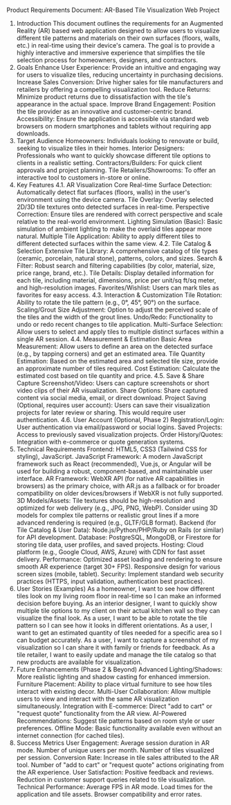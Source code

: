 
Product Requirements Document: AR-Based Tile Visualization Web Project
1. Introduction
This document outlines the requirements for an Augmented Reality (AR) based web application designed to allow users to visualize different tile patterns and materials on their own surfaces (floors, walls, etc.) in real-time using their device's camera. The goal is to provide a highly interactive and immersive experience that simplifies the tile selection process for homeowners, designers, and contractors.
2. Goals
Enhance User Experience: Provide an intuitive and engaging way for users to visualize tiles, reducing uncertainty in purchasing decisions.
Increase Sales Conversion: Drive higher sales for tile manufacturers and retailers by offering a compelling visualization tool.
Reduce Returns: Minimize product returns due to dissatisfaction with the tile's appearance in the actual space.
Improve Brand Engagement: Position the tile provider as an innovative and customer-centric brand.
Accessibility: Ensure the application is accessible via standard web browsers on modern smartphones and tablets without requiring app downloads.
3. Target Audience
Homeowners: Individuals looking to renovate or build, seeking to visualize tiles in their homes.
Interior Designers: Professionals who want to quickly showcase different tile options to clients in a realistic setting.
Contractors/Builders: For quick client approvals and project planning.
Tile Retailers/Showrooms: To offer an interactive tool to customers in-store or online.
4. Key Features
4.1. AR Visualization Core
Real-time Surface Detection: Automatically detect flat surfaces (floors, walls) in the user's environment using the device camera.
Tile Overlay: Overlay selected 2D/3D tile textures onto detected surfaces in real-time.
Perspective Correction: Ensure tiles are rendered with correct perspective and scale relative to the real-world environment.
Lighting Simulation (Basic): Basic simulation of ambient lighting to make the overlaid tiles appear more natural.
Multiple Tile Application: Ability to apply different tiles to different detected surfaces within the same view.
4.2. Tile Catalog & Selection
Extensive Tile Library: A comprehensive catalog of tile types (ceramic, porcelain, natural stone), patterns, colors, and sizes.
Search & Filter: Robust search and filtering capabilities (by color, material, size, price range, brand, etc.).
Tile Details: Display detailed information for each tile, including material, dimensions, price per unit/sq ft/sq meter, and high-resolution images.
Favorites/Wishlist: Users can mark tiles as favorites for easy access.
4.3. Interaction & Customization
Tile Rotation: Ability to rotate the tile pattern (e.g., 0°, 45°, 90°) on the surface.
Scaling/Grout Size Adjustment: Option to adjust the perceived scale of the tiles and the width of the grout lines.
Undo/Redo: Functionality to undo or redo recent changes to tile application.
Multi-Surface Selection: Allow users to select and apply tiles to multiple distinct surfaces within a single AR session.
4.4. Measurement & Estimation
Basic Area Measurement: Allow users to define an area on the detected surface (e.g., by tapping corners) and get an estimated area.
Tile Quantity Estimation: Based on the estimated area and selected tile size, provide an approximate number of tiles required.
Cost Estimation: Calculate the estimated cost based on tile quantity and price.
4.5. Save & Share
Capture Screenshot/Video: Users can capture screenshots or short video clips of their AR visualization.
Share Options: Share captured content via social media, email, or direct download.
Project Saving (Optional, requires user account): Users can save their visualization projects for later review or sharing. This would require user authentication.
4.6. User Account (Optional, Phase 2)
Registration/Login: User authentication via email/password or social logins.
Saved Projects: Access to previously saved visualization projects.
Order History/Quotes: Integration with e-commerce or quote generation systems.
5. Technical Requirements
Frontend: HTML5, CSS3 (Tailwind CSS for styling), JavaScript.
JavaScript Framework: A modern JavaScript framework such as React (recommended), Vue.js, or Angular will be used for building a robust, component-based, and maintainable user interface.
AR Framework: WebXR API (for native AR capabilities in browsers) as the primary choice, with AR.js as a fallback or for broader compatibility on older devices/browsers if WebXR is not fully supported.
3D Models/Assets:
Tile textures should be high-resolution and optimized for web delivery (e.g., JPG, PNG, WebP).
Consider using 3D models for complex tile patterns or realistic grout lines if a more advanced rendering is required (e.g., GLTF/GLB format).
Backend (for Tile Catalog & User Data):
Node.js/Python/PHP/Ruby on Rails (or similar) for API development.
Database: PostgreSQL, MongoDB, or Firestore for storing tile data, user profiles, and saved projects.
Hosting: Cloud platform (e.g., Google Cloud, AWS, Azure) with CDN for fast asset delivery.
Performance:
Optimized asset loading and rendering to ensure smooth AR experience (target 30+ FPS).
Responsive design for various screen sizes (mobile, tablet).
Security: Implement standard web security practices (HTTPS, input validation, authentication best practices).
6. User Stories (Examples)
As a homeowner, I want to see how different tiles look on my living room floor in real-time so I can make an informed decision before buying.
As an interior designer, I want to quickly show multiple tile options to my client on their actual kitchen wall so they can visualize the final look.
As a user, I want to be able to rotate the tile pattern so I can see how it looks in different orientations.
As a user, I want to get an estimated quantity of tiles needed for a specific area so I can budget accurately.
As a user, I want to capture a screenshot of my visualization so I can share it with family or friends for feedback.
As a tile retailer, I want to easily update and manage the tile catalog so that new products are available for visualization.
7. Future Enhancements (Phase 2 & Beyond)
Advanced Lighting/Shadows: More realistic lighting and shadow casting for enhanced immersion.
Furniture Placement: Ability to place virtual furniture to see how tiles interact with existing decor.
Multi-User Collaboration: Allow multiple users to view and interact with the same AR visualization simultaneously.
Integration with E-commerce: Direct "add to cart" or "request quote" functionality from the AR view.
AI-Powered Recommendations: Suggest tile patterns based on room style or user preferences.
Offline Mode: Basic functionality available even without an internet connection (for cached tiles).
8. Success Metrics
User Engagement:
Average session duration in AR mode.
Number of unique users per month.
Number of tiles visualized per session.
Conversion Rate:
Increase in tile sales attributed to the AR tool.
Number of "add to cart" or "request quote" actions originating from the AR experience.
User Satisfaction:
Positive feedback and reviews.
Reduction in customer support queries related to tile visualization.
Technical Performance:
Average FPS in AR mode.
Load times for the application and tile assets.
Browser compatibility and error rates.

